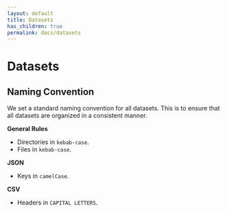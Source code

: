```yaml
---
layout: default
title: Datasets
has_children: true
permalink: docs/datasets
---
```


# Datasets

## Naming Convention

We set a standard naming convention for all datasets. This is to ensure that all datasets are organized in a consistent manner.

**General Rules**

- Directories in `kebab-case`.
- Files in `kebab-case`.

**JSON**

- Keys in `camelCase`.

**CSV**

- Headers in `CAPITAL LETTERS`.
